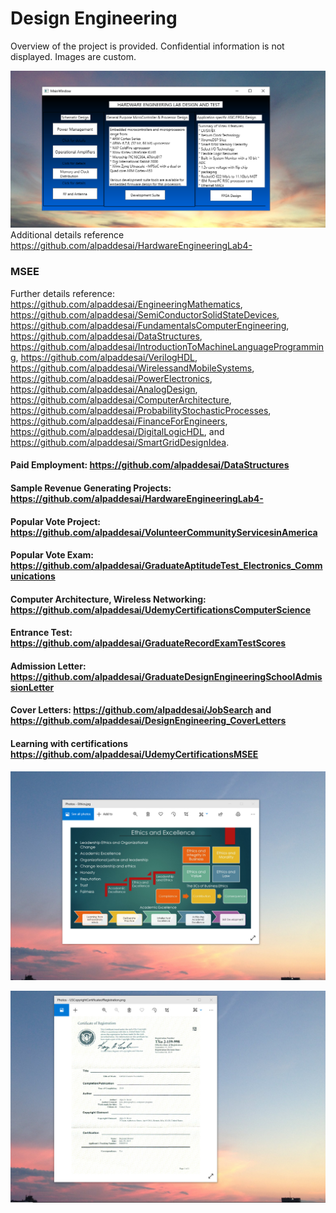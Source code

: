 # Design Engineering

Overview of the project is provided. Confidential information is not displayed. Images are custom.

![image](HWlab.png)
Additional details reference https://github.com/alpaddesai/HardwareEngineeringLab4-

### MSEE
Further details reference: https://github.com/alpaddesai/EngineeringMathematics,  https://github.com/alpaddesai/SemiConductorSolidStateDevices,   https://github.com/alpaddesai/FundamentalsComputerEngineering, https://github.com/alpaddesai/DataStructures, https://github.com/alpaddesai/IntroductionToMachineLanguageProgramming, https://github.com/alpaddesai/VerilogHDL,  https://github.com/alpaddesai/WirelessandMobileSystems, https://github.com/alpaddesai/PowerElectronics, https://github.com/alpaddesai/AnalogDesign,   https://github.com/alpaddesai/ComputerArchitecture,    https://github.com/alpaddesai/ProbabilityStochasticProcesses, https://github.com/alpaddesai/FinanceForEngineers, https://github.com/alpaddesai/DigitalLogicHDL, and https://github.com/alpaddesai/SmartGridDesignIdea.

#### Paid Employment: https://github.com/alpaddesai/DataStructures
#### Sample Revenue Generating Projects: https://github.com/alpaddesai/HardwareEngineeringLab4- 
#### Popular Vote Project:  https://github.com/alpaddesai/VolunteerCommunityServicesinAmerica
#### Popular Vote Exam: https://github.com/alpaddesai/GraduateAptitudeTest_Electronics_Communications 
#### Computer Architecture, Wireless Networking: https://github.com/alpaddesai/UdemyCertificationsComputerScience
#### Entrance Test: https://github.com/alpaddesai/GraduateRecordExamTestScores 
#### Admission Letter: https://github.com/alpaddesai/GraduateDesignEngineeringSchoolAdmissionLetter
#### Cover Letters: https://github.com/alpaddesai/JobSearch and https://github.com/alpaddesai/DesignEngineering_CoverLetters
#### Learning with certifications https://github.com/alpaddesai/UdemyCertificationsMSEE

![image](EthicsandExcellence.png)

![image](USCopyrightCertificate.png)
